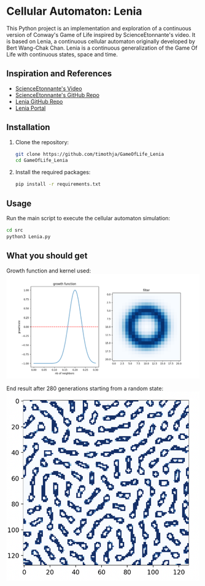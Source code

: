 # Cellular Automaton: Lenia

This Python project is an implementation and exploration of a continuous version of Conway's Game of Life inspired by ScienceEtonnante's video. It is based on Lenia, a continuous cellular automaton originally developed by Bert Wang-Chak Chan. Lenia is a continuous generalization of the Game Of Life with continuous states, space and time.

## Inspiration and References

- [ScienceEtonnante's Video](https://www.youtube.com/watch?v=PlzV4aJ7iMI&t=21s)
- [ScienceEtonnante's GitHub Repo](https://github.com/scienceetonnante/lenia/tree/main)
- [Lenia GitHub Repo](https://github.com/Chakazul/Lenia)
- [Lenia Portal](https://chakazul.github.io/lenia.html)

## Installation

1. Clone the repository:

    ```bash
    git clone https://github.com/timothja/GameOfLife_Lenia
    cd GameOfLife_Lenia
    ```

2. Install the required packages:

    ```bash
    pip install -r requirements.txt
    ```

## Usage

Run the main script to execute the cellular automaton simulation:

```bash
cd src
python3 Lenia.py
```

## What you should get

Growth function and kernel used:
![plot](./images/growth_function_and_filter.png)


End result after 280 generations starting from a random state:
![plot](./images/lenia.png)

